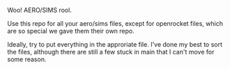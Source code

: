 Woo! AERO/SIMS rool.

Use this repo for all your aero/sims files, except for openrocket files, which are so special we gave them their own repo.

Ideally, try to put everything in the approriate file. I've done my best to sort the files, although there are still a few stuck in main that I can't move for some reason.
